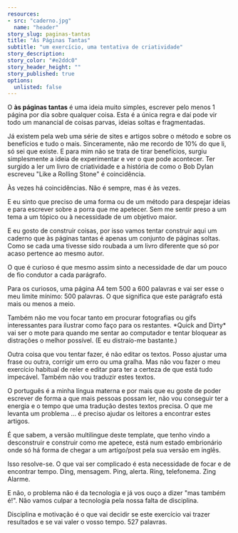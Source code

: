 ```yaml
---
resources:
- src: "caderno.jpg"
  name: "header"
story_slug: paginas-tantas
title: "Às Páginas Tantas"
subtitle: "um exercício, uma tentativa de criatividade"
story_description: 
story_color: "#e2ddc0"
story_header_height: ""
story_published: true
options:
  unlisted: false
---
```


<div class="text">

<p>O <strong>às páginas tantas</strong> é uma ideia muito simples, escrever pelo menos 1 página por dia sobre qualquer coisa. Esta é a única regra e daí pode vir todo um manancial de coisas parvas, ideias soltas e fragmentadas.</p>

<p>Já existem pela web uma série de sites e artigos sobre o método e sobre os benefícios e tudo o mais. Sinceramente, não me recordo de 10% do que li, só sei que existe. E para mim não se trata de tirar benefícios, surgiu simplesmente a ideia de experimentar e ver o que pode acontecer. Ter surgido a ler um livro de criatividade e a história de como o Bob Dylan escreveu "Like a Rolling Stone" é coincidência.</p>

<p>Às vezes há coincidências. Não é sempre, mas é às vezes.</p>

<p>E eu sinto que preciso de uma forma ou de um método para despejar ideias e para escrever sobre a porra que me apetecer. Sem me sentir preso a um tema a um tópico ou à necessidade de um objetivo maior.</p>

<p>E eu gosto de construir coisas, por isso vamos tentar construir aqui um caderno que às páginas tantas é apenas um conjunto de páginas soltas. Como se cada uma tivesse sido roubada a um livro diferente que só por acaso pertence ao mesmo autor.</p>

<p>O que é curioso é que mesmo assim sinto a necessidade de dar um pouco de fio condutor a cada parágrafo.</p>

<p>Para os curiosos, uma página A4 tem 500 a 600 palavras e vai ser esse o meu limite mínimo: 500 palavras. O que significa que este parágrafo está mais ou menos a meio.</p>

<p>Também não me vou focar tanto em procurar fotografias ou gifs interessantes para ilustrar como faço para os restantes. *Quick and Dirty* vai ser o mote para quando me sentar ao computador e tentar bloquear as distrações o melhor possível. (E eu distraío-me bastante.)</p>

<p>Outra coisa que vou tentar fazer, é não editar os textos. Posso ajustar uma frase ou outra, corrigir um erro ou uma gralha. Mas não vou fazer o meu exercício habitual de reler e editar para ter a certeza de que está tudo impecável. Também não vou traduzir estes textos.</p>

<p>O português é a minha língua materna e por mais que eu goste de poder escrever de forma a que mais pessoas possam ler, não vou conseguir ter a energia e o tempo que uma tradução destes textos precisa. O que me levanta um problema ... é preciso ajudar os leitores a encontrar estes artigos.</p>

<p>É que sabem, a versão multilingue deste template, que tenho vindo a desconstruir  e construir como me apetece, está num estado embrionário onde só há forma de chegar a um artigo/post pela sua versão em inglês.</p>

<p>Isso resolve-se. O que vai ser complicado é esta necessidade de focar e de encontrar tempo. Ding, mensagem. Ping, alerta. Ring, telefonema. Zing Alarme.</p>

<p>E não, o problema não é da tecnologia e já vos ouço a dizer "mas também é!". Não vamos culpar a tecnologia pela nossa falta de disciplina. </p>

<p>Disciplina e motivação é o que vai decidir se este exercício vai trazer resultados e se vai valer o vosso tempo. 527 palavras.</p>


</div>




